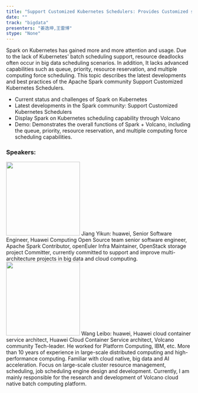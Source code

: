 ```yaml
---
title: "Support Customized Kubernetes Schedulers: Provides Customized scheduling capabilities for Spark on Kubernetes"
date: "" 
track: "bigdata"
presenters: "姜逸坤,王雷博"
stype: "None"
---
```

Spark on Kubernetes has gained more and more attention and usage. Due to the lack of Kubernetes' batch scheduling support, resource deadlocks often occur in big data scheduling scenarios. In addition, It lacks advanced capabilities such as queue, priority, resource reservation, and multiple computing force scheduling. This topic describes the latest developments and best practices of the Apache Spark community Support Customized Kubernetes Schedulers.

- Current status and challenges of Spark on Kubernetes
- Latest developments in the Spark community: Support Customized Kubernetes Schedulers
- Display Spark on Kubernetes scheduling capability through Volcano
- Demo: Demonstrates the overall functions of Spark + Volcano, including the queue, priority, resource reservation, and multiple computing force scheduling capabilities.
 ### Speakers: 
 <img src="images/speaker/1202.png" width="200" />
 Jiang Yikun: huawei, Senior Software Engineer, Huawei Computing Open Source team senior software engineer, Apache Spark Contributor, openEuler Infra Maintainer, OpenStack storage project Committer, currently committed to support and improve multi-architecture projects in big data and cloud computing.
 <img src="images/speaker/1202_2.png" width="200" />
 Wang Leibo: huawei, Huawei cloud container service architect, Huawei Cloud Container Service architect, Volcano community Tech-leader. He worked for Platform Computing, IBM, etc. More than 10 years of experience in large-scale distributed computing and high-performance computing. Familiar with cloud native, big data and AI acceleration. Focus on large-scale cluster resource management, scheduling, job scheduling engine design and development. Currently, I am mainly responsible for the research and development of Volcano cloud native batch computing platform.
 
